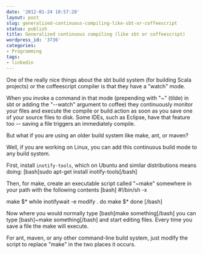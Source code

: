 ```yaml
---
date: '2012-01-24 10:57:28'
layout: post
slug: generalized-continuous-compiling-like-sbt-or-coffeescript
status: publish
title: Generalized continuous compiling (like sbt or coffeescript)
wordpress_id: '3736'
categories:
- Programming
tags:
- linkedin
---
```


One of the really nice things about the sbt build system (for building Scala projects) or the coffeescript compiler is that they have a "watch" mode.

When you invoke a command in that mode (prepending with "~" (tilde) in sbt or adding the "--watch" argument to coffee) they continuously monitor your files and execute the compile or build action as soon as you save one of your source files to disk.  Some IDEs, such as Eclipse, have that feature too -- saving a file triggers an immediately compile.

But what if you are using an older build system like make, ant, or maven?

Well, if you are working on Linux, you can add this continuous build mode to any build system.

First, install `inotify-tools`, which on Ubuntu and similar distributions means doing:
[bash]sudo apt-get install inotify-tools[/bash]

Then, for make, create an executable script called "~make" somewhere in your path with the following contents
[bash]
#!/bin/sh -x

make $*
while inotifywait -e modify .
do
  make $*
done
[/bash]

Now where you would normally type [bash]make something[/bash] you can type [bash]~make something[/bash] and start editing files.  Every time you save a file the make will execute.

For ant, maven, or any other command-line build system, just modify the script to replace "make" in the two places it occurs.



